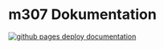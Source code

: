 # m307 Dokumentation

[![github pages deploy documentation](https://github.com/3n3a-school/m307/actions/workflows/deploy-docs.yml/badge.svg?branch=docs&event=push)](https://github.com/3n3a-school/m307/actions/workflows/deploy-docs.yml)
